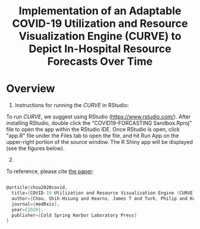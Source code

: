 <h1 align="center">Implementation of an Adaptable COVID-19 Utilization and Resource Visualization Engine (CURVE) to Depict In-Hospital Resource Forecasts Over Time</h1>

# Overview

1.	Instructions for running the *CURVE* in RStudio:

To run *CURVE*, we suggest using RStudio (https://www.rstudio.com/). After installing RStudio, double click the “COVID19-FORCASTING Sandbox.Rproj” file to open the app within the RStudio IDE. Once RStudio is open, click "app.R" file under the Files tab to open the file, and  hit Run App on the upper-right portion of the source window. The R Shiny app will be displayed  (see the figures below). 






2.	




To reference, please cite [the paper](https://www.medrxiv.org/content/10.1101/2020.05.01.20087973v1):
```c

@article{chou2020covid,
  title={COVID-19 Utilization and Resource Visualization Engine (CURVE) to Forecast In-Hospital Resources},
  author={Chou, Shih-Hsiung and Kearns, James T and Turk, Philip and Kowalkowski, Marc and Roberge, Jason and Priem, Jennifer S and Taylor, Yhenneko J and Burns, Ryan and Palmer, Pooja and McWilliams, Andrew D},
  journal={medRxiv},
  year={2020},
  publisher={Cold Spring Harbor Laboratory Press}
}
```
